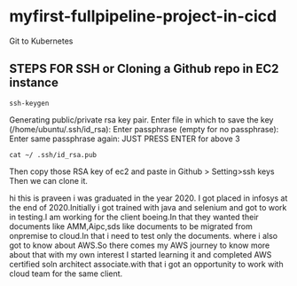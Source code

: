 # myfirst-fullpipeline-project-in-cicd
Git to Kubernetes
## STEPS FOR SSH or Cloning a Github repo in EC2 instance

```ssh-keygen```

Generating public/private rsa key pair.
Enter file in which to save the key (/home/ubuntu/.ssh/id_rsa): 
Enter passphrase (empty for no passphrase): 
Enter same passphrase again:
JUST PRESS ENTER for above 3

```cat ~/ .ssh/id_rsa.pub```

Then copy those RSA key of ec2 and paste in Github > Setting>ssh keys
Then we can clone it.

hi this is praveen i was graduated in the year 2020. I got placed in infosys at the end of 2020.Initially i got trained with java and selenium and got to work in testing.I am working for the client boeing.In that they wanted their documents like AMM,Aipc,sds like documents to be migrated from onpremise to cloud.In that i need to test only the documents. where i also got to know about AWS.So there comes my AWS journey to know more about that with my own interest I started learning it and completed AWS certified soln architect associate.with that i got an opportunity to work with cloud team for the same client.

